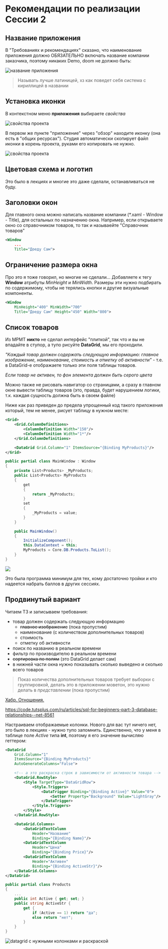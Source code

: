 # Рекомендации по реализации Сессии 2

## Название приложения

В "Требованиях и рекомендациях" сказано, что наименование приложения должно ОБЯЗАТЕЛЬНО включать название компании заказчика, поэтому никаких Demo, doom не должно быть:

![название приложения](../img/demo13.png)

>Называть лучше латиницей, хз как поведет себя система с кириллицей в названии

## Установка иконки

В контекстном меню **приложения** выбираете *свойства*

![свойства проекта](../img/demo14.png)

В первом же пункте "приложение" через "обзор" находите иконку (она есть в "общих ресурсах"). Студия автоматически скопирует файл иконки в корень проекта, руками его копировать не нужно.

![свойства проекта](../img/demo15.png)

## Цветовая схема и логотип

Это было в лекциях и многие это даже сделали, останавливаться не буду.

## Заголовки окон

Для главного окна можно написать название компании (*.xaml - Window - Title), для остальных по назначению окна. Например, если открываете окно со справочником товаров, то так и называейте "Справочник товаров"

```xml
<Window
    ...
    Title="Доеду Сам">
```

## Ограничение размера окна

Про это я тоже говорил, но многие не сделали... Добавляете к тегу **Window** атрибуты *MinHeight* и *MinWidth*. Размеры эти нужно подбирать по содержимому, чтобы не терялись кнопки и другие визуальные компоненты.

```xml
<Window
    MinHeight="400" MinWidth="700"
    Title="Доеду Сам" Height="450" Width="800">
```

## Список товаров

Из МРМТ **никто** не сделал интерфейс "плиткой", так что и вы не впадайте в ступор, а тупо рисуйте **DataGrid**, мы его проходили.

*"Каждый товар должен содержать следующую информацию: главное изображение, наименование, стоимость и отметку об активности"* - т.е. в DataGrid-e отображаете только эти поля таблицы товаров.

*Если товар не активен, то фон элемента должен быть серого цвета*

Можно также не рисовать навигатор со страницами, а сразу в главном окне вывести таблицу товаров (это, правда, будет нарушением логики, т.к. каждая сущность должна быть в своем файле)

Ниже как раз приведен до предела упрощенный код такого приложения который, тем не менее, рисует таблицу в нужном месте:

```xml
<Grid>
    <Grid.ColumnDefinitions>
        <ColumnDefinition Width="150"/>
        <ColumnDefinition Width="1*"/>
    </Grid.ColumnDefinitions>

    <DataGrid Grid.Column="1" ItemsSource="{Binding MyProducts}"/>
</Grid>
```

```cs
public partial class MainWindow : Window
{
    private List<Products> _MyProducts;
    public List<Products> MyProducts
    {
        get
        {
            return _MyProducts;
        }
        set
        {
            _MyProducts = value;
        }
    }

    public MainWindow()
    {
        InitializeComponent();
        this.DataContext = this;
        MyProducts = Core.DB.Products.ToList();
    }
}
```

![](../img/demo16.png)

Это была программа минимум для тех, кому достаточно тройки и кто надеется набрать баллов в других сессиях.

## Продвинутый вариант

Читаем ТЗ и записываем требования:

* товар должен содержать следующую информацию
    * ~~главное изображение~~ (пока пропустим)
    * наименование (с количеством дополнительных товаров)
    * стоимость
    * отметку об активности
* поиск по названию в реальном времени
* фильтр по производителю в реальном времени
* ~~сортировка по полям~~ (это DataGrid делает сам)
* в нижней части окна нужно показывать сколько выведено и сколько всего товаров

>Показ количества дополнительных товаров требует выборки с группировкой, делать это в приложении моветон, это нужно делать в *представлении* (пока пропустим)

[Хабр. Отношения.](https://habr.com/ru/post/488054/)

https://code.tutsplus.com/ru/articles/sql-for-beginners-part-3-database-relationships--net-8561


Настраиваем отображаемые колонки. Нового для вас тут ничего нет, это было в лекциях - нужно тупо запомнить. Единственно, что у меня в таблице поле *Active* типа **int**, поэтому я его значение вычисляю геттером:

```xml
<DataGrid 
    Grid.Column="1" 
    ItemsSource="{Binding MyProducts}"
    AutoGenerateColumns="False">

    <!-- а это раскраска строк в зависимости от активности товара -->
    <DataGrid.RowStyle>
        <Style TargetType="DataGridRow">
            <Style.Triggers>
                <DataTrigger Binding="{Binding Active}" Value="0">
                    <Setter Property="Background" Value="LightGray"/>
                </DataTrigger>
            </Style.Triggers>
        </Style>
    </DataGrid.RowStyle>

    <DataGrid.Columns>
        <DataGridTextColumn 
            Header="Название"
            Binding="{Binding Name}"/>
        <DataGridTextColumn 
            Header="Цена" 
            Binding="{Binding Price}"/>
        <DataGridTextColumn 
            Header="Активен" 
            Binding="{Binding ActiveStr}"/>
    </DataGrid.Columns>
</DataGrid>
```

```cs
public partial class Products
{
    ...
    public int Active { get; set; }
    public string ActiveStr { 
        get {
            if (Active == 1) return "да";
            else return "нет";
        } 
    }
}
```

![datagrid с нужными колонками и раскраской](../img/demo17.png)